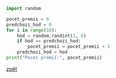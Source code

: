 ```python
import random

pocet_premii = 0
predchozi_hod = 0
for i in range(10):
    hod = random.randint(1, 6)
    if hod == predchozi_hod:
        pocet_premii = pocet_premii + 1
    predchozi_hod = hod
print("Pocet prémií:", pocet_premii)
```

[zpět](../../programovani_uvod.md#úkol-9-4)
